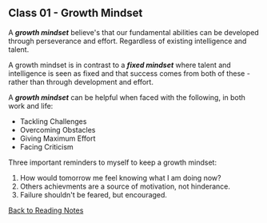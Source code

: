 ## Class 01 - Growth Mindset

A ***growth mindset*** believe's that our fundamental abilities can be developed through perseverance and effort. Regardless of existing intelligence and talent. 

A growth mindset is in contrast to a ***fixed mindset*** where talent and intelligence is seen as fixed and that success comes from both of these - rather than through development and effort.

A ***growth mindset*** can be helpful when faced with the following, in both work and life:
- Tackling Challenges
- Overcoming Obstacles
- Giving Maximum Effort
- Facing Criticism

Three important reminders to myself to keep a growth mindset:
1. How would tomorrow me feel knowing what I am doing now?
1. Others achievments are a source of motivation, not hinderance.
2. Failure shouldn't be feared, but encouraged.

[Back to Reading Notes](/README.md)
